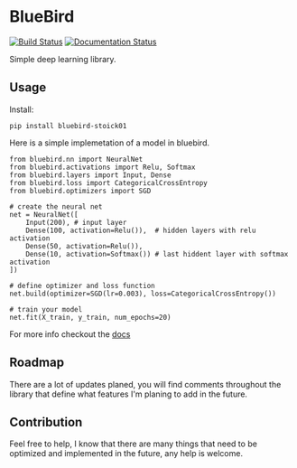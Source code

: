 # BlueBird

[![Build Status](https://travis-ci.com/Stoick01/bluebird.svg?branch=master)](https://travis-ci.com/Stoick01/bluebird)
[![Documentation Status](https://readthedocs.org/projects/bluebird/badge/?version=latest)](https://bluebird.readthedocs.io/en/latest/?badge=latest)

Simple deep learning library. 

## Usage

Install:

```
pip install bluebird-stoick01
```

Here is a simple implemetation of a model in bluebird.

```
from bluebird.nn import NeuralNet
from bluebird.activations import Relu, Softmax
from bluebird.layers import Input, Dense
from bluebird.loss import CategoricalCrossEntropy
from bluebird.optimizers import SGD

# create the neural net
net = NeuralNet([
    Input(200), # input layer
    Dense(100, activation=Relu()),  # hidden layers with relu activation
    Dense(50, activation=Relu()),
    Dense(10, activation=Softmax()) # last hiddent layer with softmax activation
])

# define optimizer and loss function
net.build(optimizer=SGD(lr=0.003), loss=CategoricalCrossEntropy())

# train your model
net.fit(X_train, y_train, num_epochs=20)
```

For more info checkout the [docs](https://bluebird.readthedocs.io/en/latest/index.html)

## Roadmap

There are a lot of updates planed, you will find comments throughout the library that define what features I'm planing to add in the future.

## Contribution

Feel free to help, I know that there are many things that need to be optimized and implemented in the future, any help is welcome.